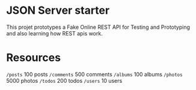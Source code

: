 # JSON Server starter

This projet prototypes a Fake Online REST API for Testing and Prototyping and also learning how REST apis work.

# Resources

`/posts` 100 posts
`/comments` 500 comments
`/albums` 100 albums
`/photos` 5000 photos
`/todos` 200 todos
`/users` 10 users
